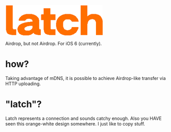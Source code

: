 <a href="https://latch.kentest.net"><img src="latch.gif"></a>

Airdrop, but not Airdrop. For iOS 6 (currently).

# how?
Taking advantage of mDNS, it is possible to achieve Airdrop-like transfer via HTTP uploading.

# "latch"?
Latch represents a connection and sounds catchy enough. Also you HAVE seen this orange-white design somewhere. I just like to copy stuff.
